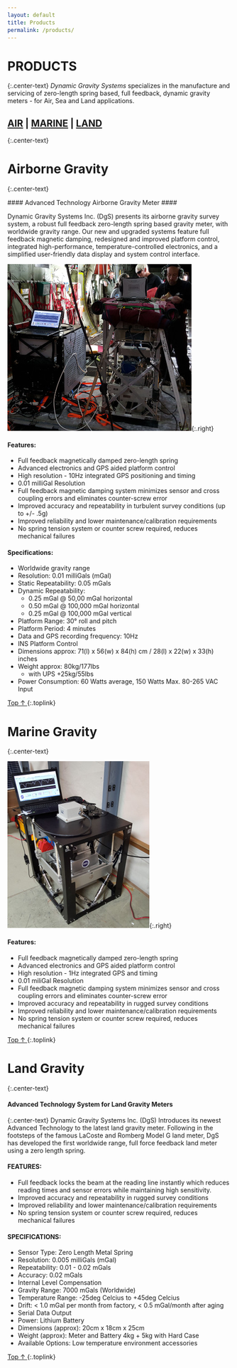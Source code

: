 ```yaml
---
layout: default
title: Products
permalink: /products/
---
```

# PRODUCTS #
{:.center-text}
*Dynamic Gravity Systems* specializes in the manufacture and servicing of zero-length spring based, full feedback, dynamic gravity meters - for Air, Sea and Land applications.

## [AIR][airborne] | [MARINE][marine] | [LAND][land] ##
{:.center-text}
# Airborne Gravity #
{:.center-text}

<div class="section" markdown="1">
#### Advanced Technology Airborne Gravity Meter ####

Dynamic Gravity Systems Inc. (DgS) presents its airborne gravity survey system, a robust full feedback zero-length spring based gravity meter, with worldwide gravity range.
Our new and upgraded systems feature full feedback magnetic damping, redesigned and improved platform control, integrated high-performance, temperature-controlled electronics, and a simplified user-friendly data display and system control interface.

![Airborne Gravity Meter](/images/img2.jpg){:.right}


#### Features: ####
* Full feedback magnetically damped zero-length spring
* Advanced electronics and GPS aided platform control
* High resolution - 10Hz integrated GPS positioning and timing
* 0.01 milliGal Resolution
* Full feedback magnetic damping system minimizes sensor and cross coupling errors and eliminates counter-screw error
* Improved accuracy and repeatability in turbulent survey conditions (up to +/- .5g)
* Improved reliability and lower maintenance/calibration requirements
* No spring tension system or counter screw required, reduces mechanical failures

#### Specifications: ####
* Worldwide gravity range
* Resolution: 0.01 milliGals (mGal)
* Static Repeatability: 0.05 mGals
* Dynamic Repeatability:
    * 0.25 mGal @ 50,00 mGal horizontal
    * 0.50 mGal @ 100,000 mGal horizontal
    * 0.25 mGal @ 100,000 mGal vertical
* Platform Range: 30° roll and pitch
* Platform Period: 4 minutes
* Data and GPS recording frequency: 10Hz
* INS Platform Control
* Dimensions approx: 71(l) x 56(w) x 84(h) cm / 28(l) x 22(w) x 33(h) inches
* Weight approx: 80kg/177lbs 
    * with UPS +25kg/55lbs
* Power Consumption: 60 Watts average, 150 Watts Max. 80-265 VAC Input

[ Top &uarr; ][top]
{:.toplink}
</div>

# Marine Gravity #
{:.center-text}
<div class="section" markdown="1">

![Marine Gravity Meter](/images/img1.jpg){:.right}

#### Features: ####
* Full feedback magnetically damped zero-length spring
* Advanced electronics and GPS aided platform control
* High resolution - 1Hz integrated GPS and timing
* 0.01 miliGal Resolution
* Full feedback magnetic damping system minimizes sensor and cross coupling errors and eliminates counter-screw error
* Improved accuracy and repeatability in rugged survey conditions
* Improved reliability and lower maintenance/calibration requirements
* No spring tension system or counter screw required, reduces mechanical failures

[ Top &uarr; ][top]
{:.toplink}
</div>

# Land Gravity #
{:.center-text}
<div class="section" markdown="1">

#### Advanced Technology System for Land Gravity Meters ####
{:.center-text}
Dynamic Gravity Systems Inc. (DgS) Introduces its newest Advanced Technology to the latest land gravity meter. Following in the footsteps of the famous LaCoste and Romberg Model G land meter, DgS has developed the first worldwide range, full force feedback land meter using a zero length spring. 

#### FEATURES: ####
* Full feedback locks the beam at the reading line instantly which reduces reading times and sensor errors while maintaining high sensitivity.
* Improved accuracy and repeatability in rugged survey conditions
* Improved reliability and lower maintenance/calibration requirements
* No spring tension system or counter screw required, reduces mechanical failures



#### SPECIFICATIONS: ####
* Sensor Type: Zero Length Metal Spring
* Resolution: 0.005 milliGals (mGal)
* Repeatability: 0.01 - 0.02 mGals
* Accuracy: 0.02 mGals
* Internal Level Compensation
* Gravity Range: 7000 mGals (Worldwide)
* Temperature Range: -25deg Celcius to +45deg Celcius
* Drift: < 1.0 mGal per month from factory, < 0.5 mGal/month after aging
* Serial Data Output
* Power: Lithium Battery
* Dimensions (approx): 20cm x 18cm x 25cm
* Weight (approx): Meter and Battery 4kg + 5kg with Hard Case
* Available Options: Low temperature environment accessories

[ Top &uarr; ][top]
{:.toplink}
<div style="clear: both"></div>
</div>

[top]: #top
[airborne]: #airborne-gravity
[marine]: #marine-gravity
[land]: #land-gravity
